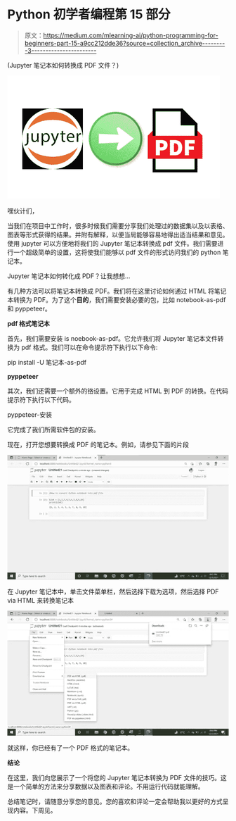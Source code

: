 # Python 初学者编程第 15 部分

> 原文：<https://medium.com/mlearning-ai/python-programming-for-beginners-part-15-a9cc212dde36?source=collection_archive---------3----------------------->

(Jupyter 笔记本如何转换成 PDF 文件？)

![](img/38cd5bf4b4b6f0c6401dc912b26d57c7.png)

嘿伙计们，

当我们在项目中工作时，很多时候我们需要分享我们处理过的数据集以及以表格、图表等形式获得的结果。并附有解释，以便当局能够容易地得出适当结果和意见。使用 jupyter 可以方便地将我们的 Jupyter 笔记本转换成 pdf 文件。我们需要进行一个超级简单的设置，这将使我们能够以 pdf 文件的形式访问我们的 python 笔记本。

Jupyter 笔记本如何转化成 PDF？让我想想…

有几种方法可以将笔记本转换成 PDF。我们将在这里讨论如何通过 HTML 将笔记本转换为 PDF。为了这个**目的**，我们需要安装必要的包，比如 notebook-as-pdf 和 pyppeteer。

**pdf 格式笔记本**

首先，我们需要安装 is noebook-as-pdf。它允许我们将 Jupyter 笔记本文件转换为 pdf 格式。我们可以在命令提示符下执行以下命令:

pip install -U 笔记本-as-pdf

**pyppeteer**

其次，我们还需要一个额外的铬设置。它用于完成 HTML 到 PDF 的转换。在代码提示符下执行以下代码。

pyppeteer-安装

它完成了我们所需软件包的安装。

现在，打开您想要转换成 PDF 的笔记本。例如，请参见下面的片段

![](img/1e8014803ec77f9a6e690c6f00499a0d.png)

在 Jupyter 笔记本中，单击文件菜单栏，然后选择下载为选项，然后选择 PDF via HTML 来转换笔记本

![](img/b5abff969429565c4b3c1cd351ba2a97.png)

就这样，你已经有了一个 PDF 格式的笔记本。

**结论**

在这里，我们向您展示了一个将您的 Jupyter 笔记本转换为 PDF 文件的技巧。这是一个简单的方法来分享数据以及图表和评论。不用运行代码就能理解。

总结笔记时，请随意分享您的意见。您的喜欢和评论一定会帮助我以更好的方式呈现内容。下周见。